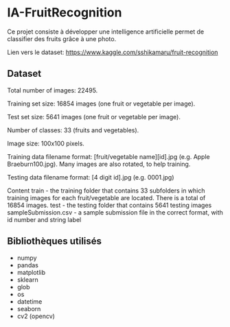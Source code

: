 # IA-FruitRecognition
Ce projet consiste à développer une intelligence artificielle permet de classifier des fruits grâce à une photo.

Lien vers le dataset: https://www.kaggle.com/sshikamaru/fruit-recognition

## Dataset
Total number of images: 22495.

Training set size: 16854 images (one fruit or vegetable per image).

Test set size: 5641 images (one fruit or vegetable per image).

Number of classes: 33 (fruits and vegetables).

Image size: 100x100 pixels.

Training data filename format: [fruit/vegetable name][id].jpg (e.g. Apple Braeburn100.jpg). Many images are also rotated, to help training.

Testing data filename format: [4 digit id].jpg (e.g. 0001.jpg)

Content
train - the training folder that contains 33 subfolders in which training images for each fruit/vegetable are located. There is a total of 16854 images.
test - the testing folder that contains 5641 testing images
sampleSubmission.csv - a sample submission file in the correct format, with id number and string label

## Bibliothèques utilisés
- numpy
- pandas
- matplotlib
- sklearn
- glob
- os
- datetime
- seaborn
- cv2 (opencv)
